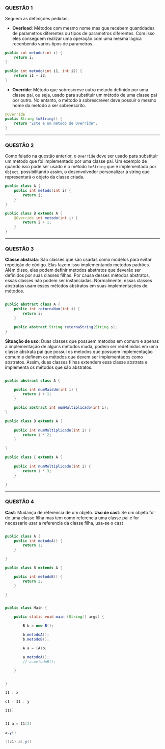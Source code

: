 ### QUESTÃO 1 
Seguem as definições pedidas:
- **Overload**: Métodos com mesmo nome mas que recebem quantidades de parametros diferentes ou tipos de parametros diferentes. Com isso eles conseguem realizar uma operação com uma mesma lógica recenbendo varios tipos de parametros. 
```java
public int metodo(int i) {
	return i;
}

public int metodo(int i1, int i2) {
	return i1 + i2;
}
```
- **Override**: Método que sobrescreve outro metodo definido por uma classe pai, ou seja, usado para substituir um método de uma classe pai por outro. No entanto, o método à sobrescrever deve possuir o mesmo nome do metodo a ser sobreescrito.

```java
@Override
public String toString() {
	return "Este é um método de Override";
}
```

---

### QUESTÃO 2 
Como falado na questão anterior, o `Override` deve ser usado para substituir um método que foi implementado por uma classe pai. Um exemplo de quando isso pode ser usado é o método `toString` que é implementado por `Object`, possibilitando assim, o desenvolvedor personalizar a string que representará o objeto da classe criada.

```java
public class A {
	public int metodo(int i) {
		return i;
	}
}

public class B extends A {
	@Override int metodo(int i) {
		return i + 1;
	}
}
```

---

### QUESTÃO 3 
**Classe abstrata**: São classes que são usadas como modelos para evitar repetição de código. Elas fazem isso implementando metodos padrões. Além disso, elas podem definir metodos abstratos que deverão ser definidos por suas classes filhas. Por causa desses métodos abstratos, essas classes não podem ser instanciadas. Normalmente, essas classes abstratas usam esses métodos abstratos em suas implementações de métodos. 
```java

public abstract class A {
	public int retornaNum(int i) {
		return i;
	}

	public abstract String retornaString(String s);
}
```
**Situação de uso**: Duas classes que possuem metodos em comum e apenas a implementação de alguns métodos muda, podem ser redefinidos em uma classe abstrata pai que possui os metodos que possuem implementação comum e definem os métodos que devem ser implementados como abstratos. Assim, duas classes filhas extendem essa classe abstrata e implementa os métodos que são abstratos.

```java

public abstract class A {

	public int numMaisUm(int i) {
		return i + 1;
	}

	public abstract int numMultiplicado(int i);
}

public class B extends A {
	
	public int numMultiplicado(int i) {
		return i * 2;
	}

}

public class C extends A {
	
	public int numMultiplicado(int i) {
		return i * 3;
	}

}
```

---

### QUESTÃO 4 
**Cast**: Mudança de referencia de um objeto.
**Uso de cast**: Se um objeto for de uma classe filha mas tem como referencia uma classe pai e for necessario usar a referencia da classe filha, usa-se o cast
```java

public class A {
	public int metodoA() {
		return 1;
	}

}

public class B extends A {

	public int metodoB() {
		return 2;
	}

}


public class Main {

	public static void main (String[] args) {

		B b = new B();

		b.metodoA();
		b.metodoB();

		A a = (A)b;

		a.metodoA();
		// a.metodoB();

	}


}

I1 : x

c1 - I1 : y

I1[]


I1 a = I1[2]

a.y()

((c1) a).y()

```
